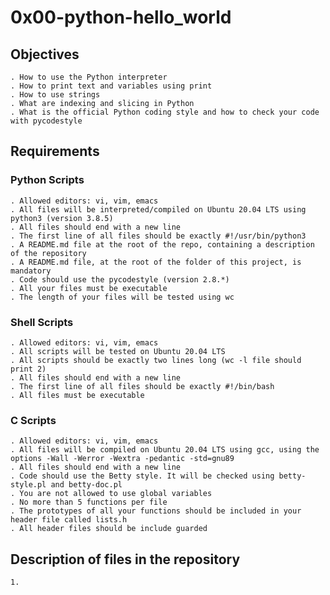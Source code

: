 # 0x00-python-hello_world

## Objectives

	. How to use the Python interpreter
	. How to print text and variables using print
	. How to use strings
	. What are indexing and slicing in Python
	. What is the official Python coding style and how to check your code with pycodestyle

## Requirements

### Python Scripts
	
	. Allowed editors: vi, vim, emacs
	. All files will be interpreted/compiled on Ubuntu 20.04 LTS using python3 (version 3.8.5)
	. All files should end with a new line
	. The first line of all files should be exactly #!/usr/bin/python3
	. A README.md file at the root of the repo, containing a description of the repository
	. A README.md file, at the root of the folder of this project, is mandatory
	. Code should use the pycodestyle (version 2.8.*)
	. All your files must be executable
	. The length of your files will be tested using wc


### Shell Scripts

	. Allowed editors: vi, vim, emacs
	. All scripts will be tested on Ubuntu 20.04 LTS
	. All scripts should be exactly two lines long (wc -l file should print 2)
	. All files should end with a new line
	. The first line of all files should be exactly #!/bin/bash
	. All files must be executable

### C Scripts

	. Allowed editors: vi, vim, emacs
	. All files will be compiled on Ubuntu 20.04 LTS using gcc, using the options -Wall -Werror -Wextra -pedantic -std=gnu89
	. All files should end with a new line
	. Code should use the Betty style. It will be checked using betty-style.pl and betty-doc.pl
	. You are not allowed to use global variables
	. No more than 5 functions per file
	. The prototypes of all your functions should be included in your header file called lists.h
	. All header files should be include guarded

## Description of files in the repository

	1. 


